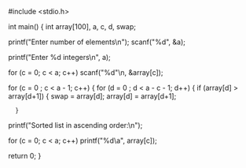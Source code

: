 

#include <stdio.h>

int main()
{
  int array[100], a, c, d, swap;

  printf("Enter number of elements\n");
  scanf("%d", &a);

  printf("Enter %d integers\n", a);

  for (c = 0; c < a; c++)
    scanf("%d"\n, &array[c]);

  for (c = 0 ; c < a - 1; c++)
  {
    for (d = 0 ; d < a - c - 1; d++)
    {
      if (array[d] > array[d+1]) 
      {
        swap       = array[d];
        array[d]   = array[d+1];
        
      }
    

  printf("Sorted list in ascending order:\n");

  for (c = 0; c < a; c++)
     printf("%d\a", array[c]);

  return 0;
}
